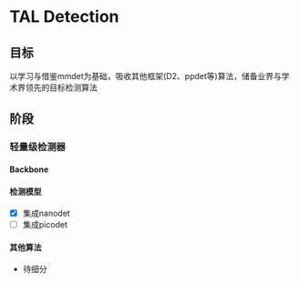 # TAL Detection

## 目标

以学习与借鉴mmdet为基础，吸收其他框架(D2、ppdet等)算法，储备业界与学术界领先的目标检测算法


## 阶段

### 轻量级检测器

#### Backbone

#### 检测模型
- [x] 集成nanodet
- [ ] 集成picodet

#### 其他算法
- 待细分





